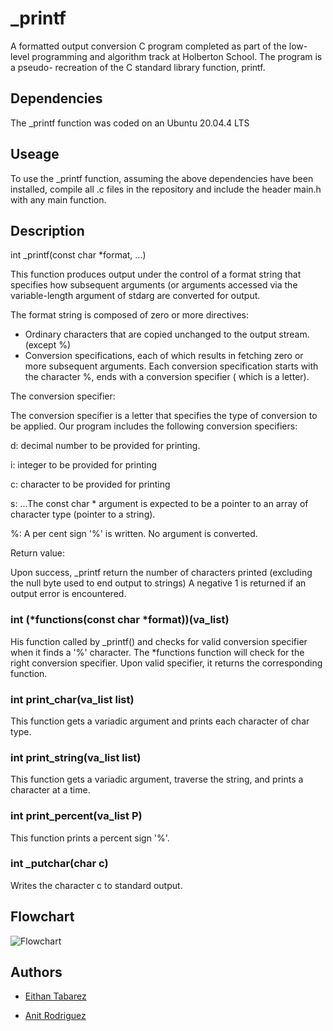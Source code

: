 
# _printf
A formatted output conversion C program completed as part of the low-level programming and algorithm track at Holberton School. The program is a pseudo- recreation of the C standard library function, printf.



## Dependencies
The _printf function was coded on an Ubuntu 20.04.4 LTS
## Useage
To use the _printf function, assuming the above dependencies have been installed, compile all .c files in the repository and include the header main.h with any main function.

## Description
int _printf(const char *format, ...)

This function produces output under the control of a format string that specifies how subsequent arguments (or arguments accessed via the variable-length argument of stdarg are converted for output.

The format string is composed of zero or more directives:

* Ordinary characters that are copied unchanged to the output stream. (except %)
* Conversion specifications, each of which results in fetching zero or more subsequent arguments. Each conversion specification starts with the character %, ends with a conversion specifier ( which is a letter).

The conversion specifier:

The conversion specifier is a letter that specifies the type of conversion to be applied. Our program includes the following conversion specifiers:

d: decimal number to be provided for printing.

i: integer to be provided for printing

c: character to be provided for printing

s: ...The const char * argument is expected to be a pointer to an array of character type (pointer to a string).

%: A per cent sign '%' is written. No argument is converted.

Return value:

Upon success, _printf return the number of characters printed (excluding the null byte used to end output to strings) A negative 1 is returned if an output error is encountered.


### int (*functions(const char *format))(va_list)
His function called by _printf() and checks for valid conversion specifier when it finds a '%' character. The *functions function will check for the right conversion specifier. Upon valid specifier, it returns the corresponding function.
### int print_char(va_list list)
This function gets a variadic argument and prints each character of char type.
### int print_string(va_list list)
This function gets a variadic argument, traverse the string, and prints a character at a time.
### int print_percent(va_list P)
This function prints a percent sign '%'.

### int _putchar(char c)
Writes the character c to standard output.

## Flowchart
![Flowchart](https://ibb.co/mqSGHzh)

## Authors

- [Eithan Tabarez](https://www.github.com/Eithan-Tabarez)

- [Anit Rodriguez](https://github.com/AnitRodriguez)
